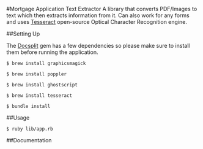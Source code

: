 #Mortgage Application Text Extractor
A library that converts PDF/Images to text which then extracts information from it. Can also work for any forms and uses [Tesseract](https://github.com/tesseract-ocr/tesseract) open-source Optical Character Recognition engine.

##Setting Up

The [Docsplit](https://documentcloud.github.io/docsplit/) gem has a few dependencies so please make sure to install them before running the application.

`$ brew install graphicsmagick`

`$ brew install poppler`

`$ brew install ghostscript`

`$ brew install tesseract`

`$ bundle install`

##Usage

`$ ruby lib/app.rb`

##Documentation


